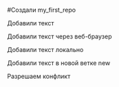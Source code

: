 #Создали my_first_repo 

Добавили текст

Добавили текст через веб-браузер

Добавили текст локально 

Добавили текст в новой ветке new

Разрешаем конфликт
